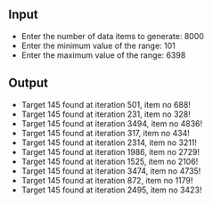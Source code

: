 ## Input

- Enter the number of data items to generate: 8000
- Enter the minimum value of the range: 101 
- Enter the maximum value of the range: 6398

## Output

- Target 145 found at iteration 501, item no 688!
- Target 145 found at iteration 231, item no 328!
- Target 145 found at iteration 3494, item no 4836!
- Target 145 found at iteration 317, item no 434!
- Target 145 found at iteration 2314, item no 3211!
- Target 145 found at iteration 1986, item no 2729!
- Target 145 found at iteration 1525, item no 2106!
- Target 145 found at iteration 3474, item no 4735!
- Target 145 found at iteration 872, item no 1179!
- Target 145 found at iteration 2495, item no 3423!
